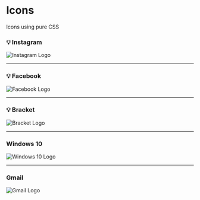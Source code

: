 # Icons
Icons using pure CSS

### 💡 Instagram 
![Instagram Logo](https://user-images.githubusercontent.com/40699892/92588758-201e1200-f2b7-11ea-9f77-552515eb5564.png)

<hr>

### 💡 Facebook
![Facebook Logo](https://user-images.githubusercontent.com/40699892/92588684-ffee5300-f2b6-11ea-8518-fd350f725442.png)

<hr>

### 💡 Bracket
![Bracket Logo](https://user-images.githubusercontent.com/40699892/92712984-08f32900-f378-11ea-9977-123ebcee4d81.png)

<hr>

### Windows 10
![Windows 10 Logo](https://user-images.githubusercontent.com/40699892/92942116-d415cd80-f46e-11ea-8706-b5d3c154fd0c.png)

<hr>

### Gmail 
![Gmail Logo](https://user-images.githubusercontent.com/40699892/93236729-cb8a0380-f79c-11ea-8069-fc441880a39c.png)

